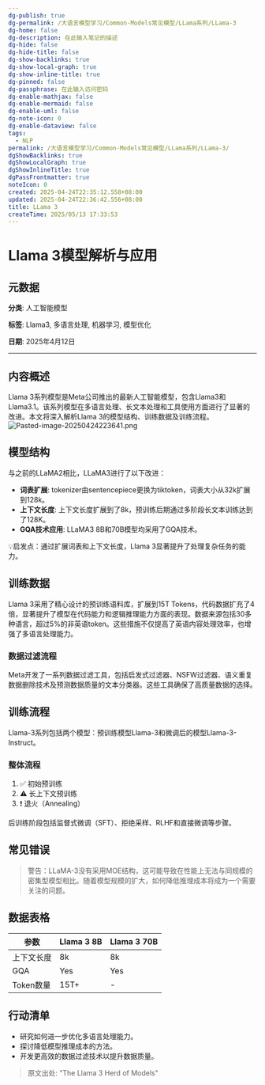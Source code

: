 ```yaml
---
dg-publish: true
dg-permalink: /大语言模型学习/Common-Models常见模型/LLama系列/LLama-3
dg-home: false
dg-description: 在此输入笔记的描述
dg-hide: false
dg-hide-title: false
dg-show-backlinks: true
dg-show-local-graph: true
dg-show-inline-title: true
dg-pinned: false
dg-passphrase: 在此输入访问密码
dg-enable-mathjax: false
dg-enable-mermaid: false
dg-enable-uml: false
dg-note-icon: 0
dg-enable-dataview: false
tags:
  - NLP
permalink: /大语言模型学习/Common-Models常见模型/LLama系列/LLama-3/
dgShowBacklinks: true
dgShowLocalGraph: true
dgShowInlineTitle: true
dgPassFrontmatter: true
noteIcon: 0
created: 2025-04-24T22:35:12.558+08:00
updated: 2025-04-24T22:36:42.556+08:00
title: LLama 3
createTime: 2025/05/13 17:33:53
---
```




# Llama 3模型解析与应用

## 元数据
**分类**: 人工智能模型

**标签**: Llama3, 多语言处理, 机器学习, 模型优化

**日期**: 2025年4月12日

---


## 内容概述
Llama 3系列模型是Meta公司推出的最新人工智能模型，包含Llama3和Llama3.1。该系列模型在多语言处理、长文本处理和工具使用方面进行了显著的改进。本文将深入解析Llama 3的模型结构、训练数据及训练流程。
![Pasted-image-20250424223641.png](../../.vuepress/public/img/user/附件/Pasted-image-20250424223641.png)


## 模型结构
与之前的LLaMA2相比，LLaMA3进行了以下改进：
- **词表扩展**: tokenizer由sentencepiece更换为tiktoken，词表大小从32k扩展到128k。
- **上下文长度**: 上下文长度扩展到了8k，预训练后期通过多阶段长文本训练达到了128K。
- **GQA技术应用**: LLaMA3 8B和70B模型均采用了GQA技术。

💡启发点：通过扩展词表和上下文长度，Llama 3显著提升了处理复杂任务的能力。


## 训练数据
Llama 3采用了精心设计的预训练语料库，扩展到15T Tokens，代码数据扩充了4倍，显著提升了模型在代码能力和逻辑推理能力方面的表现。数据来源包括30多种语言，超过5%的非英语token。这些措施不仅提高了英语内容处理效率，也增强了多语言处理能力。

### 数据过滤流程
Meta开发了一系列数据过滤工具，包括启发式过滤器、NSFW过滤器、语义重复数据删除技术及预测数据质量的文本分类器。这些工具确保了高质量数据的选择。


## 训练流程
Llama-3系列包括两个模型：预训练模型Llama-3和微调后的模型Llama-3-Instruct。

### 整体流程
1. ✅ 初始预训练
2. ⚠ 长上下文预训练
3. ❗ 退火（Annealing）

后训练阶段包括监督式微调（SFT）、拒绝采样、RLHF和直接微调等步骤。


## 常见错误
> 警告：LLaMA-3没有采用MOE结构，这可能导致在性能上无法与同规模的密集型模型相比。随着模型规模的扩大，如何降低推理成本将成为一个需要关注的问题。


## 数据表格
| 参数       | Llama 3 8B | Llama 3 70B |
|------------|------------|-------------|
| 上下文长度 | 8k         | 8k          |
| GQA        | Yes        | Yes         |
| Token数量  | 15T+       | -           |


## 行动清单
- 研究如何进一步优化多语言处理能力。
- 探讨降低模型推理成本的方法。
- 开发更高效的数据过滤技术以提升数据质量。

> 原文出处: "The Llama 3 Herd of Models"
